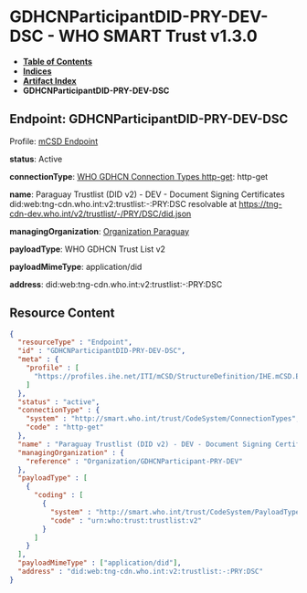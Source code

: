 # GDHCNParticipantDID-PRY-DEV-DSC - WHO SMART Trust v1.3.0

* [**Table of Contents**](toc.md)
* [**Indices**](indices.md)
* [**Artifact Index**](artifacts.md)
* **GDHCNParticipantDID-PRY-DEV-DSC**

## Endpoint: GDHCNParticipantDID-PRY-DEV-DSC

Profile: [mCSD Endpoint](https://profiles.ihe.net/ITI/mCSD/4.0.0/StructureDefinition-IHE.mCSD.Endpoint.html)

**status**: Active

**connectionType**: [WHO GDHCN Connection Types http-get](CodeSystem-ConnectionTypes.md#ConnectionTypes-http-get): http-get

**name**: Paraguay Trustlist (DID v2) - DEV - Document Signing Certificates did:web:tng-cdn.who.int:v2:trustlist:-:PRY:DSC resolvable at https://tng-cdn-dev.who.int/v2/trustlist/-/PRY/DSC/did.json

**managingOrganization**: [Organization Paraguay](Organization-GDHCNParticipant-PRY-DEV.md)

**payloadType**: WHO GDHCN Trust List v2

**payloadMimeType**: application/did

**address**: did:web:tng-cdn.who.int:v2:trustlist:-:PRY:DSC



## Resource Content

```json
{
  "resourceType" : "Endpoint",
  "id" : "GDHCNParticipantDID-PRY-DEV-DSC",
  "meta" : {
    "profile" : [
      "https://profiles.ihe.net/ITI/mCSD/StructureDefinition/IHE.mCSD.Endpoint"
    ]
  },
  "status" : "active",
  "connectionType" : {
    "system" : "http://smart.who.int/trust/CodeSystem/ConnectionTypes",
    "code" : "http-get"
  },
  "name" : "Paraguay Trustlist (DID v2) - DEV - Document Signing Certificates\ndid:web:tng-cdn.who.int:v2:trustlist:-:PRY:DSC\nresolvable at https://tng-cdn-dev.who.int/v2/trustlist/-/PRY/DSC/did.json",
  "managingOrganization" : {
    "reference" : "Organization/GDHCNParticipant-PRY-DEV"
  },
  "payloadType" : [
    {
      "coding" : [
        {
          "system" : "http://smart.who.int/trust/CodeSystem/PayloadTypes",
          "code" : "urn:who:trust:trustlist:v2"
        }
      ]
    }
  ],
  "payloadMimeType" : ["application/did"],
  "address" : "did:web:tng-cdn.who.int:v2:trustlist:-:PRY:DSC"
}

```
